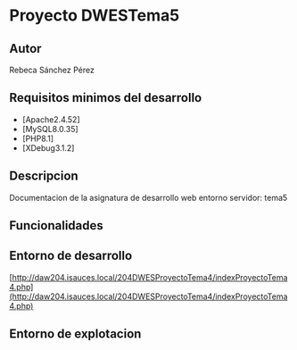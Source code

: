 # Proyecto DWESTema5
## Autor
Rebeca Sánchez Pérez
## Requisitos minimos del desarrollo
- [Apache2.4.52]
- [MySQL8.0.35]
- [PHP8.1]
- [XDebug3.1.2]
## Descripcion
Documentacion de la asignatura de desarrollo web entorno servidor: tema5
## Funcionalidades
## Entorno de desarrollo
[http://daw204.isauces.local/204DWESProyectoTema4/indexProyectoTema4.php](http://daw204.isauces.local/204DWESProyectoTema4/indexProyectoTema4.php)
## Entorno de explotacion